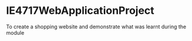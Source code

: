 # IE4717WebApplicationProject
To create a shopping website and demonstrate what was learnt during the module
